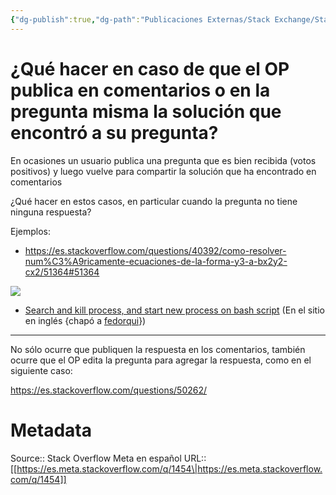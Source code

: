 ```yaml
---
{"dg-publish":true,"dg-path":"Publicaciones Externas/Stack Exchange/Stack Overflow en español/Stack Overflow en español Meta/es.meta.stackoverflow.com-1454.md","permalink":"/publicaciones-externas/stack-exchange/stack-overflow-en-espanol/stack-overflow-en-espanol-meta/es-meta-stackoverflow-com-1454/","title":"¿Qué hacer en caso de que el OP publica en comentarios o en la pregunta misma la solución que encontró a su pregunta?","hide":true,"noteIcon":"default","created":"2024-04-03T12:49:10.680-06:00","updated":"2024-04-05T16:43:59.375-06:00"}
---
```


# ¿Qué hacer en caso de que el OP publica en comentarios o en la pregunta misma la solución que encontró a su pregunta?

En ocasiones un usuario publica una pregunta que es bien recibida (votos positivos) y luego vuelve para compartir la solución que ha encontrado en comentarios


¿Qué hacer en estos casos, en particular cuando la pregunta no tiene ninguna respuesta?

Ejemplos: 

- https://es.stackoverflow.com/questions/40392/como-resolver-num%C3%A9ricamente-ecuaciones-de-la-forma-y3-a-bx2y2-cx2/51364#51364

[![][1]][1]

- [Search and kill process, and start new process on bash script][2] (En el sitio en inglés {chapó a [fedorqui][3]})

<hr>
No sólo ocurre que publiquen la respuesta en los comentarios, también ocurre que el OP edita la pregunta para agregar la respuesta, como en el siguiente caso:

https://es.stackoverflow.com/questions/50262/ <!-- c%C3%B3mo-reemplazar-con-str-replace-si-tengo-un-array-con-valores-contenidos-en-ot/51849#51849 -->



  [1]: https://i.stack.imgur.com/3wlR6.png
  [2]: https://stackoverflow.com/questions/42241586/search-and-kill-process-and-start-new-process-on-bash-script/
  [3]: https://es.meta.stackoverflow.com/users/83/fedorqui

# Metadata
Source:: Stack Overflow Meta en español
URL:: [[https://es.meta.stackoverflow.com/q/1454\|https://es.meta.stackoverflow.com/q/1454]]

